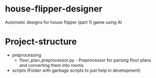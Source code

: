# house-flipper-designer
Automatic designs for house flipper (part 1) game using AI 


# Project-structure

- preprocessing 
    - floor_plan_preprocessor.py - Preprocessor for parsing floor plans and converting them into rooms
- scripts (Folder with garbage scripts to just help in development)